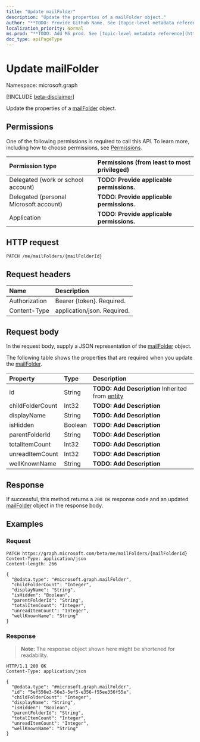 ```yaml
---
title: "Update mailFolder"
description: "Update the properties of a mailFolder object."
author: "**TODO: Provide Github Name. See [topic-level metadata reference](https://msgo.azurewebsites.net/add/document/guidelines/metadata.html#topic-level-metadata)**"
localization_priority: Normal
ms.prod: "**TODO: Add MS prod. See [topic-level metadata reference](https://msgo.azurewebsites.net/add/document/guidelines/metadata.html#topic-level-metadata)**"
doc_type: apiPageType
---
```


# Update mailFolder
Namespace: microsoft.graph

[!INCLUDE [beta-disclaimer](../../includes/beta-disclaimer.md)]

Update the properties of a [mailFolder](../resources/mailfolder.md) object.

## Permissions
One of the following permissions is required to call this API. To learn more, including how to choose permissions, see [Permissions](/graph/permissions-reference).

|Permission type|Permissions (from least to most privileged)|
|:---|:---|
|Delegated (work or school account)|**TODO: Provide applicable permissions.**|
|Delegated (personal Microsoft account)|**TODO: Provide applicable permissions.**|
|Application|**TODO: Provide applicable permissions.**|

## HTTP request

<!-- {
  "blockType": "ignored"
}
-->
``` http
PATCH /me/mailFolders/{mailFolderId}
```

## Request headers
|Name|Description|
|:---|:---|
|Authorization|Bearer {token}. Required.|
|Content-Type|application/json. Required.|

## Request body
In the request body, supply a JSON representation of the [mailFolder](../resources/mailfolder.md) object.

The following table shows the properties that are required when you update the [mailFolder](../resources/mailfolder.md).

|Property|Type|Description|
|:---|:---|:---|
|id|String|**TODO: Add Description** Inherited from [entity](../resources/entity.md)|
|childFolderCount|Int32|**TODO: Add Description**|
|displayName|String|**TODO: Add Description**|
|isHidden|Boolean|**TODO: Add Description**|
|parentFolderId|String|**TODO: Add Description**|
|totalItemCount|Int32|**TODO: Add Description**|
|unreadItemCount|Int32|**TODO: Add Description**|
|wellKnownName|String|**TODO: Add Description**|



## Response

If successful, this method returns a `200 OK` response code and an updated [mailFolder](../resources/mailfolder.md) object in the response body.

## Examples

### Request
<!-- {
  "blockType": "request",
  "name": "update_mailfolder"
}
-->
``` http
PATCH https://graph.microsoft.com/beta/me/mailFolders/{mailFolderId}
Content-Type: application/json
Content-length: 266

{
  "@odata.type": "#microsoft.graph.mailFolder",
  "childFolderCount": "Integer",
  "displayName": "String",
  "isHidden": "Boolean",
  "parentFolderId": "String",
  "totalItemCount": "Integer",
  "unreadItemCount": "Integer",
  "wellKnownName": "String"
}
```


### Response
>**Note:** The response object shown here might be shortened for readability.
<!-- {
  "blockType": "response",
  "truncated": true
}
-->
``` http
HTTP/1.1 200 OK
Content-Type: application/json

{
  "@odata.type": "#microsoft.graph.mailFolder",
  "id": "5ef556e3-56e3-5ef5-e356-f55ee356f55e",
  "childFolderCount": "Integer",
  "displayName": "String",
  "isHidden": "Boolean",
  "parentFolderId": "String",
  "totalItemCount": "Integer",
  "unreadItemCount": "Integer",
  "wellKnownName": "String"
}
```

